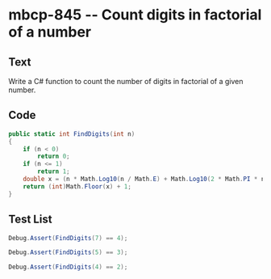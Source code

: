 # mbcp-845 -- Count digits in factorial of a number

## Text

Write a C# function to count the number of digits in factorial of a given number.

## Code

```csharp
public static int FindDigits(int n) 
{ 
    if (n < 0) 
        return 0; 
    if (n <= 1) 
        return 1; 
    double x = (n * Math.Log10(n / Math.E) + Math.Log10(2 * Math.PI * n) / 2.0); 
    return (int)Math.Floor(x) + 1; 
}
```

## Test List

```csharp
Debug.Assert(FindDigits(7) == 4);
```

```csharp
Debug.Assert(FindDigits(5) == 3);
```

```csharp
Debug.Assert(FindDigits(4) == 2);
```
